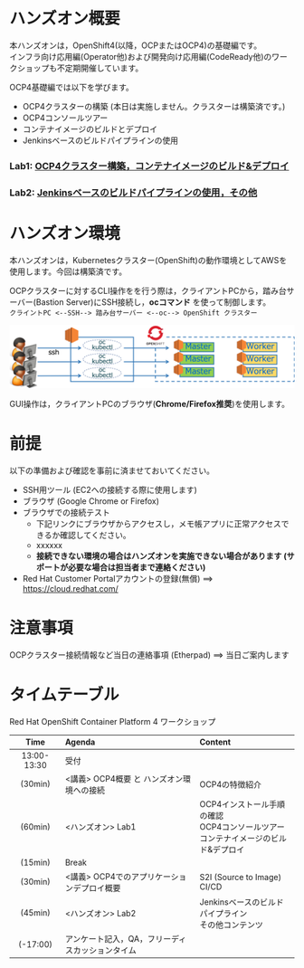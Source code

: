 # ハンズオン概要
本ハンズオンは，OpenShift4(以降，OCPまたはOCP4)の基礎編です。  
インフラ向け応用編(Operator他)および開発向け応用編(CodeReady他)のワークショップも不定期開催しています。

OCP4基礎編では以下を学びます。
- OCP4クラスターの構築 (本日は実施しません。クラスターは構築済です。)
- OCP4コンソールツアー
- コンテナイメージのビルドとデプロイ
- Jenkinsベースのビルドパイプラインの使用

### Lab1: [OCP4クラスター構築，コンテナイメージのビルド&デプロイ](Lab1)
### Lab2: [Jenkinsベースのビルドパイプラインの使用，その他](Lab2)

# ハンズオン環境
本ハンズオンは，Kubernetesクラスター(OpenShift)の動作環境としてAWSを使用します。今回は構築済です。  

OCPクラスターに対するCLI操作をを行う際は，クライアントPCから，踏み台サーバー(Bastion Server)にSSH接続し，**ocコマンド** を使って制御します。  
`クライントPC <--SSH--> 踏み台サーバー <--oc--> OpenShift クラスター`

![](images/handson-env.png)

GUI操作は，クライアントPCのブラウザ(**Chrome/Firefox推奨**)を使用します。  

# 前提
以下の準備および確認を事前に済ませておいてください。
- SSH用ツール (EC2への接続する際に使用します)
- ブラウザ (Google Chrome or Firefox)
- ブラウザでの接続テスト
  - 下記リンクにブラウザからアクセスし，メモ帳アプリに正常アクセスできるか確認してください。
  - xxxxxx
  - **接続できない環境の場合はハンズオンを実施できない場合があります (サポートが必要な場合は担当者まで連絡ください)**
- Red Hat Customer Portalアカウントの登録(無償) ==> https://cloud.redhat.com/

# 注意事項
OCPクラスター接続情報など当日の連絡事項 (Etherpad) ==> 当日ご案内します

# タイムテーブル
Red Hat OpenShift Container Platform 4 ワークショップ

|Time|Agenda|Content|
|:---:|:---|:---|
|13:00-13:30|受付||
|(30min)|<講義> OCP4概要 と ハンズオン環境への接続|OCP4の特徴紹介||
|(60min)|<ハンズオン> Lab1 <br>|OCP4インストール手順の確認<br>OCP4コンソールツアー<br>コンテナイメージのビルド&デプロイ|
|(15min)|Break||
|(30min)|<講義> OCP4でのアプリケーションデプロイ概要|S2I (Source to Image) <br> CI/CD|
|(45min)|<ハンズオン> Lab2 <br>|Jenkinsベースのビルドパイプライン<br>その他コンテンツ|
|(-17:00)|アンケート記入，QA，フリーディスカッションタイム||
